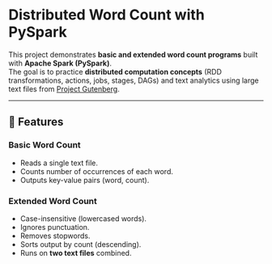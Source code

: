 # Distributed Word Count with PySpark

This project demonstrates **basic and extended word count programs** built with **Apache Spark (PySpark)**.  
The goal is to practice **distributed computation concepts** (RDD transformations, actions, jobs, stages, DAGs) and text analytics using large text files from [Project Gutenberg](https://www.gutenberg.org/ebooks/).

---

## 🚀 Features

### Basic Word Count
- Reads a single text file.
- Counts number of occurrences of each word.
- Outputs key-value pairs (word, count).

### Extended Word Count
- Case-insensitive (lowercased words).
- Ignores punctuation.
- Removes stopwords.
- Sorts output by count (descending).
- Runs on **two text files** combined.

